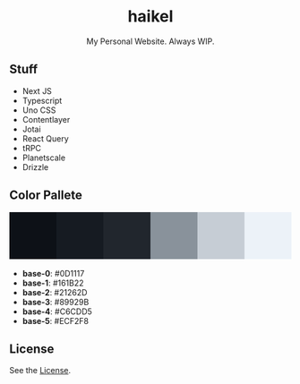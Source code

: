 <div align="center">
  <h1>haikel</h1>
  <p>My Personal Website. Always WIP.</p>
</div>

## Stuff

- Next JS
- Typescript
- Uno CSS
- Contentlayer
- Jotai
- React Query
- tRPC
- Planetscale
- Drizzle

## Color Pallete

![color pallete](/public/docs/color-pallete.png)

- **base-0**: #0D1117
- **base-1**: #161B22
- **base-2**: #21262D
- **base-3**: #89929B
- **base-4**: #C6CDD5
- **base-5**: #ECF2F8

## License

See the [License](https://github.com/haikelz/haikel/blob/master/LICENSE).
